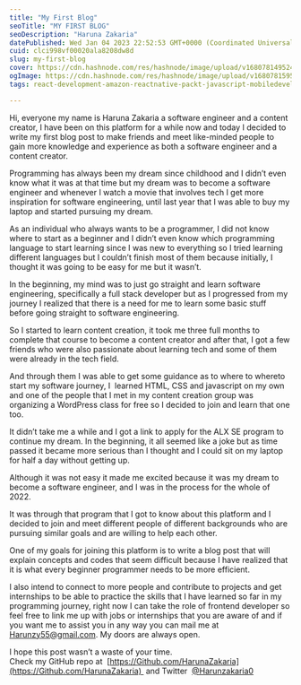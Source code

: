 ```yaml
---
title: "My First Blog"
seoTitle: "MY FIRST BLOG"
seoDescription: "Haruna Zakaria"
datePublished: Wed Jan 04 2023 22:52:53 GMT+0000 (Coordinated Universal Time)
cuid: clci998vf00020ala8208dw8d
slug: my-first-blog
cover: https://cdn.hashnode.com/res/hashnode/image/upload/v1680781495240/2e5dd606-5e3f-4928-b968-02a36e12a17c.png
ogImage: https://cdn.hashnode.com/res/hashnode/image/upload/v1680781595315/f0f7d0db-e6fd-4146-be3d-b43729e8167d.png
tags: react-development-amazon-reactnative-packt-javascript-mobiledevelopment-webdevelopment-development-developer-reactdeveloper-javascriptdeveloper-nativeappdevelopment

---
```


Hi, everyone my name is Haruna Zakaria a software engineer and a content creator, I have been on this platform for a while now and today I decided to write my first blog post to make friends and meet like-minded people to gain more knowledge and experience as both a software engineer and a content creator.

Programming has always been my dream since childhood and I didn’t even know what it was at that time but my dream was to become a software engineer and whenever I watch a movie that involves tech I get more inspiration for software engineering, until last year that I was able to buy my laptop and started pursuing my dream.

As an individual who always wants to be a programmer, I did not know where to start as a beginner and I didn’t even know which programming language to start learning since I was new to everything so I tried learning different languages but I couldn’t finish most of them because initially, I thought it was going to be easy for me but it wasn’t.

In the beginning, my mind was to just go straight and learn software engineering, specifically a full stack developer but as I progressed from my journey I realized that there is a need for me to learn some basic stuff before going straight to software engineering.

So I started to learn content creation, it took me three full months to complete that course to become a content creator and after that, I got a few friends who were also passionate about learning tech and some of them were already in the tech field.

And through them I was able to get some guidance as to where to whereto start my software journey, I  learned HTML, CSS and javascript on my own and one of the people that I met in my content creation group was organizing a WordPress class for free so I decided to join and learn that one too.

It didn’t take me a while and I got a link to apply for the ALX SE program to continue my dream. In the beginning, it all seemed like a joke but as time passed it became more serious than I thought and I could sit on my laptop for half a day without getting up.

Although it was not easy it made me excited because it was my dream to become a software engineer, and I was in the process for the whole of 2022.

It was through that program that I got to know about this platform and I decided to join and meet different people of different backgrounds who are pursuing similar goals and are willing to help each other.

One of my goals for joining this platform is to write a blog post that will explain concepts and codes that seem difficult because I have realized that it is what every beginner programmer needs to be more efficient.

I also intend to connect to more people and contribute to projects and get internships to be able to practice the skills that I have learned so far in my programming journey, right now I can take the role of frontend developer so feel free to link me up with jobs or internships that you are aware of and if you want me to assist you in any way you can mail me at [Harunzy55@gmail.com](mailto:Harunzy55@gmail.com). My doors are always open.

I hope this post wasn’t a waste of your time.  
Check my GitHub repo at  [https://Github.com/HarunaZakaria](https://Github.com/HarunaZakaria)  and Twitter  [@Harunzakaria0](https://twitter.com/Harunzakaria0)